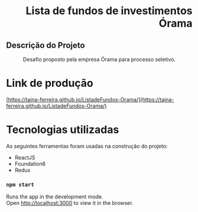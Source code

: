 <h1 align="right">Lista de fundos de investimentos Órama</h1>

## Descrição do Projeto
<p align="center">Desafio proposto pela empresa Órama para processo seletivo.</p>

# Link de produção 
[https://taina-ferreira.github.io/ListadeFundos-Orama/](https://taina-ferreira.github.io/ListadeFundos-Orama/)

# Tecnologias utilizadas
As seguintes ferramentas foram usadas na construção do projeto:

- ReactJS
- Foundation6
- Redux

### `npm start`

Runs the app in the development mode.\
Open [http://localhost:3000](http://localhost:3000) to view it in the browser.





